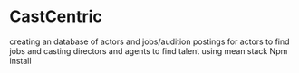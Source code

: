 # CastCentric
creating an database of actors and jobs/audition postings for actors to find jobs and casting directors and agents to find talent using mean stack
Npm install
